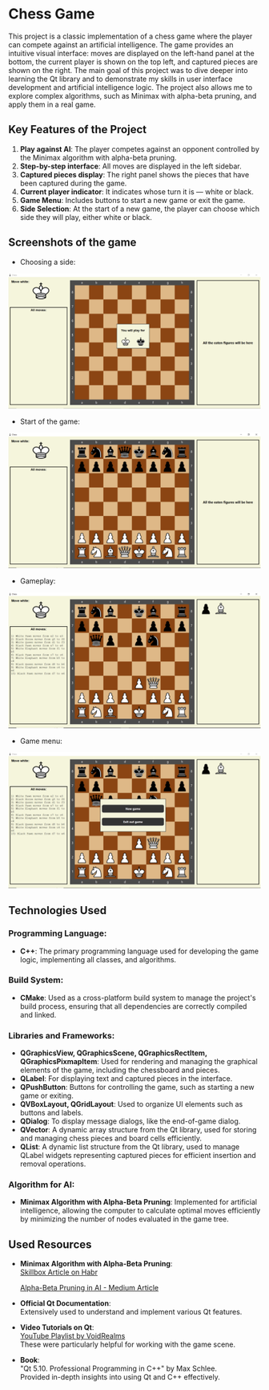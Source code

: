 # Chess Game

This project is a classic implementation of a chess game where the player can compete against an artificial intelligence. 
The game provides an intuitive visual interface: moves are displayed on the left-hand panel at the bottom, the current player is shown on the top left, and captured pieces are shown on the right.
The main goal of this project was to dive deeper into learning the Qt library and to demonstrate my skills in user interface development and artificial intelligence logic. 
The project also allows me to explore complex algorithms, such as Minimax with alpha-beta pruning, and apply them in a real game.

## Key Features of the Project

1. **Play against AI**: The player competes against an opponent controlled by the Minimax algorithm with alpha-beta pruning.
2. **Step-by-step interface**: All moves are displayed in the left sidebar.
3. **Captured pieces display**: The right panel shows the pieces that have been captured during the game.
4. **Current player indicator**: It indicates whose turn it is — white or black.
5. **Game Menu**: Includes buttons to start a new game or exit the game.
6. **Side Selection**: At the start of a new game, the player can choose which side they will play, either white or black.

## Screenshots of the game

- Choosing a side:
 
![Choosing a side](./Screenshots%20of%20the%20game/newGame.PNG)

- Start of the game:
 
![Start of the game](./Screenshots%20of%20the%20game/game%20start.PNG)

- Gameplay:
 
![Gameplay](./Screenshots%20of%20the%20game/gameplay.PNG)

- Game menu:
  
![Game menu](./Screenshots%20of%20the%20game/game%20menu.PNG)

## Technologies Used

### Programming Language:
- **C++**: The primary programming language used for developing the game logic, implementing all classes, and algorithms.

### Build System:
- **CMake**: Used as a cross-platform build system to manage the project's build process, ensuring that all dependencies are correctly compiled and linked.
 
### Libraries and Frameworks:
- **QGraphicsView, QGraphicsScene, QGraphicsRectItem, QGraphicsPixmapItem**: Used for rendering and managing the graphical elements of the game, including the chessboard and pieces.
- **QLabel**: For displaying text and captured pieces in the interface.
- **QPushButton**: Buttons for controlling the game, such as starting a new game or exiting.
- **QVBoxLayout, QGridLayout**: Used to organize UI elements such as buttons and labels.
- **QDialog**: To display message dialogs, like the end-of-game dialog.
- **QVector**: A dynamic array structure from the Qt library, used for storing and managing chess pieces and board cells efficiently.
- **QList**: A dynamic list structure from the Qt library, used to manage QLabel widgets representing captured pieces for efficient insertion and removal operations.
  
### Algorithm for AI:
- **Minimax Algorithm with Alpha-Beta Pruning**: Implemented for artificial intelligence, allowing the computer to calculate optimal moves efficiently by minimizing the number of nodes evaluated in the game tree.

## Used Resources

- **Minimax Algorithm with Alpha-Beta Pruning**:  
  [Skillbox Article on Habr](https://habr.com/ru/companies/skillbox/articles/437524/)
  
  [Alpha-Beta Pruning in AI - Medium Article](https://medium.com/edureka/alpha-beta-pruning-in-ai-b47ee5500f9a)
- **Official Qt Documentation**:  
  Extensively used to understand and implement various Qt features.
- **Video Tutorials on Qt**:  
  [YouTube Playlist by VoidRealms](https://www.youtube.com/watch?v=9lqhMLFHj3A&list=PLMgDVIa0Pg8WrI9WmZR09xAbfXyfkqKWy&index=1)  
  These were particularly helpful for working with the game scene.
- **Book**:  
  "Qt 5.10. Professional Programming in C++" by Max Schlee.  
  Provided in-depth insights into using Qt and C++ effectively.
